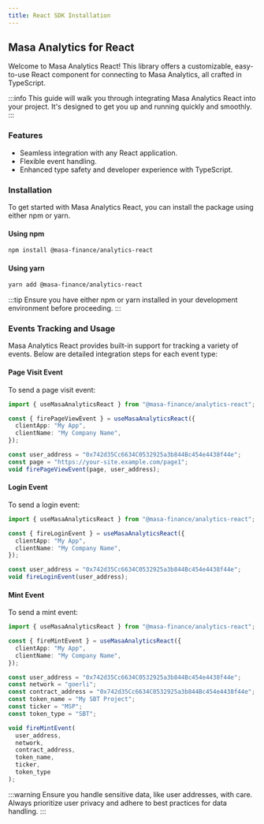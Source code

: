 ```yaml
---
title: React SDK Installation
---
```


## Masa Analytics for React

Welcome to Masa Analytics React! This library offers a customizable, easy-to-use React component for connecting to Masa Analytics, all crafted in TypeScript.

:::info
This guide will walk you through integrating Masa Analytics React into your project. It's designed to get you up and running quickly and smoothly.
:::

### Features

- Seamless integration with any React application.
- Flexible event handling.
- Enhanced type safety and developer experience with TypeScript.

### Installation

To get started with Masa Analytics React, you can install the package using either npm or yarn.

#### Using npm

```bash
npm install @masa-finance/analytics-react
```

#### Using yarn

```bash
yarn add @masa-finance/analytics-react
```

:::tip
Ensure you have either npm or yarn installed in your development environment before proceeding.
:::

### Events Tracking and Usage

Masa Analytics React provides built-in support for tracking a variety of events. Below are detailed integration steps for each event type:

#### Page Visit Event

To send a page visit event:

```typescript
import { useMasaAnalyticsReact } from "@masa-finance/analytics-react";

const { firePageViewEvent } = useMasaAnalyticsReact({
  clientApp: "My App",
  clientName: "My Company Name",
});

const user_address = "0x742d35Cc6634C0532925a3b844Bc454e4438f44e";
const page = "https://your-site.example.com/page1";
void firePageViewEvent(page, user_address);
```

#### Login Event

To send a login event:

```typescript
import { useMasaAnalyticsReact } from "@masa-finance/analytics-react";

const { fireLoginEvent } = useMasaAnalyticsReact({
  clientApp: "My App",
  clientName: "My Company Name",
});

const user_address = "0x742d35Cc6634C0532925a3b844Bc454e4438f44e";
void fireLoginEvent(user_address);
```

#### Mint Event

To send a mint event:

```typescript
import { useMasaAnalyticsReact } from "@masa-finance/analytics-react";

const { fireMintEvent } = useMasaAnalyticsReact({
  clientApp: "My App",
  clientName: "My Company Name",
});

const user_address = "0x742d35Cc6634C0532925a3b844Bc454e4438f44e";
const network = "goerli";
const contract_address = "0x742d35Cc6634C0532925a3b844Bc454e4438f44e";
const token_name = "My SBT Project";
const ticker = "MSP";
const token_type = "SBT";

void fireMintEvent(
  user_address,
  network,
  contract_address,
  token_name,
  ticker,
  token_type
);
```

:::warning
Ensure you handle sensitive data, like user addresses, with care. Always prioritize user privacy and adhere to best practices for data handling.
:::